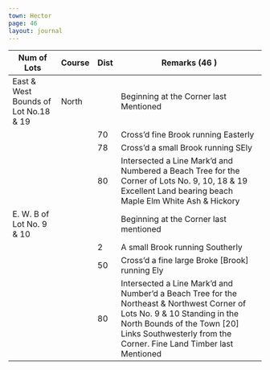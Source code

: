 ```yaml
---
town: Hector
page: 46
layout: journal
---
```


| Num of Lots | Course | Dist | Remarks (46 ) |
|-|-|-|-|
| East & West Bounds of Lot No.18 & 19 | North | | Beginning at the Corner last Mentioned |
| | | 70 | Cross’d fine Brook running Easterly |
| | | 78 | Cross’d a small Brook running SEly |
| | | 80 | Intersected a Line Mark’d and Numbered a Beach Tree for the Corner of Lots No. 9, 10, 18 & 19 Excellent Land bearing beach Maple Elm White Ash & Hickory |
| E. W. B of Lot No. 9 & 10 | | | Beginning at the Corner last mentioned |
| | | 2 | A small Brook running Southerly |
| | | 50 | Cross’d a fine large Broke [Brook] running Ely |
| | | 80 | Intersected a Line Mark’d and Number’d a Beach Tree for the Northeast & Northwest Corner of Lots No. 9 & 10 Standing in the North Bounds of the Town [20] Links Southwesterly from the Corner. Fine Land Timber last Mentioned |
